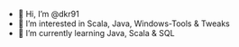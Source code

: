 - 👋 Hi, I’m @dkr91
- 👀 I’m interested in Scala, Java, Windows-Tools & Tweaks
- 🌱 I’m currently learning Java, Scala & SQL

<!---
dkr91/dkr91 is a ✨ special ✨ repository because its `README.md` (this file) appears on your GitHub profile.
You can click the Preview link to take a look at your changes.
--->
